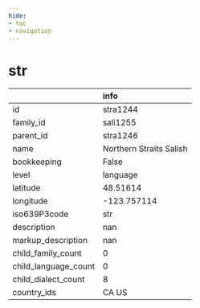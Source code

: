 ```yaml
---
hide:
- toc
- navigation
---
```

# str
|                      | info                    |
|:---------------------|:------------------------|
| id                   | stra1244                |
| family_id            | sali1255                |
| parent_id            | stra1246                |
| name                 | Northern Straits Salish |
| bookkeeping          | False                   |
| level                | language                |
| latitude             | 48.51614                |
| longitude            | -123.757114             |
| iso639P3code         | str                     |
| description          | nan                     |
| markup_description   | nan                     |
| child_family_count   | 0                       |
| child_language_count | 0                       |
| child_dialect_count  | 8                       |
| country_ids          | CA US                   |